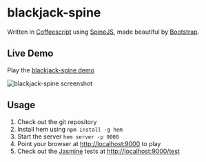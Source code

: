 blackjack-spine
===============
Written in [Coffeescript](http://coffeescript.org) using [SpineJS](http://spinejs.com), made beautiful by [Bootstrap](http://getbootstrap.com).

Live Demo
---------
Play the [blackjack-spine demo](http://blackjack-spine.s3-website-us-west-1.amazonaws.com)

![blackjack-spine screenshot](http://blackjack-spine.s3-website-us-west-1.amazonaws.com/screenshot.png)

Usage
-----
1. Check out the git repository
2. Install hem using ```npm install -g hem```
3. Start the server ```hem server -p 9000```
4. Point your browser at [http://localhost:9000](http://localhost:9000) to play
5. Check out the [Jasmine](http://pivotal.github.com/jasmine) tests at [http://localhost:9000/test](http://localhost:9000/test)

